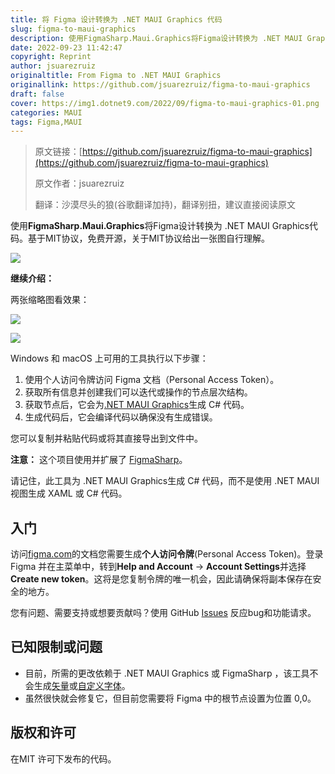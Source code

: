 ```yaml
---
title: 将 Figma 设计转换为 .NET MAUI Graphics 代码
slug: figma-to-maui-graphics
description: 使用FigmaSharp.Maui.Graphics将Figma设计转换为 .NET MAUI Graphics代码。
date: 2022-09-23 11:42:47
copyright: Reprint
author: jsuarezruiz
originaltitle: From Figma to .NET MAUI Graphics
originallink: https://github.com/jsuarezruiz/figma-to-maui-graphics
draft: false
cover: https://img1.dotnet9.com/2022/09/figma-to-maui-graphics-01.png
categories: MAUI
tags: Figma,MAUI
---
```


>原文链接：[https://github.com/jsuarezruiz/figma-to-maui-graphics](https://github.com/jsuarezruiz/figma-to-maui-graphics)
>
>原文作者：jsuarezruiz
>
>翻译：沙漠尽头的狼(谷歌翻译加持)，翻译别扭，建议直接阅读原文

使用**FigmaSharp.Maui.Graphics**将Figma设计转换为 .NET MAUI Graphics代码。基于MIT协议，免费开源，关于MIT协议给出一张图自行理解。

![](https://img1.dotnet9.com/2022/09/0501.jpg)

**继续介绍：**

两张缩略图看效果：

![](https://img1.dotnet9.com/2022/09/figma-to-maui-graphics-01.png)

![](https://img1.dotnet9.com/2022/09/figma-to-maui-graphics-02.png)

Windows 和 macOS 上可用的工具执行以下步骤：

1. 使用个人访问令牌访问 Figma 文档（Personal Access Token）。
2. 获取所有信息并创建我们可以迭代或操作的节点层次结构。
3. 获取节点后，它会为[.NET MAUI Graphics](https://github.com/dotnet/Microsoft.Maui.Graphics)生成 C# 代码。
4. 生成代码后，它会编译代码以确保没有生成错误。

您可以复制并粘贴代码或将其直接导出到文件中。

**注意：** 这个项目使用并扩展了 [FigmaSharp](https://github.com/microsoft/FigmaSharp)。

请记住，此工具为 .NET MAUI Graphics生成 C# 代码，而不是使用 .NET MAUI 视图生成 XAML 或 C# 代码。

## 入门

访问[figma.com](https://www.figma.com/)的文档您需要生成**个人访问令牌**(Personal Access Token)。登录 Figma 并在主菜单中，转到**Help and Account** → **Account Settings**并选择**Create new token**。这将是您复制令牌的唯一机会，因此请确保将副本保存在安全的地方。

您有问题、需要支持或想要贡献吗？使用 GitHub [Issues](https://github.com/jsuarezruiz/figma-to-maui-graphics/issues) 反应bug和功能请求。

## 已知限制或问题

- 目前，所需的更改依赖于 .NET MAUI Graphics 或 FigmaSharp ，该工具不会生成[矢量](https://github.com/jsuarezruiz/figma-to-maui-graphics/issues/2)或[自定义字体](https://github.com/jsuarezruiz/figma-to-maui-graphics/issues/1)。
- 虽然很快就会修复它，但目前您需要将 Figma 中的根节点设置为位置 0,0。

## 版权和许可

在MIT 许可下发布的代码。